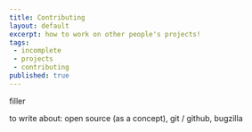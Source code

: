 ```yaml
---
title: Contributing
layout: default
excerpt: how to work on other people's projects!
tags:
 - incomplete
 - projects
 - contributing
published: true
---
```


filler

to write about: open source (as a concept), git / github, bugzilla
